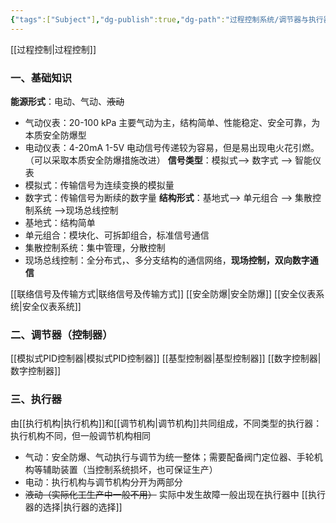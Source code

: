 ```yaml
---
{"tags":["Subject"],"dg-publish":true,"dg-path":"过程控制系统/调节器与执行器/调节器与执行器.md","dg-pinned":true,"permalink":"/过程控制系统/调节器与执行器/调节器与执行器/","pinned":true,"dgPassFrontmatter":true,"noteIcon":"","created":"2024-10-15T14:14:30.000+08:00","updated":"2025-03-03T10:18:14.000+08:00"}
---
```




[[过程控制\|过程控制]]
### 一、基础知识
**能源形式**：电动、气动、~~液动~~
- 气动仪表：20-100 kPa  主要气动为主，结构简单、性能稳定、安全可靠，为本质安全防爆型
- 电动仪表：4-20mA  1-5V  电动信号传递较为容易，但是易出现电火花引燃。（可以采取本质安全防爆措施改进）
**信号类型**：模拟式--> 数字式 --> 智能仪表
- 模拟式：传输信号为连续变换的模拟量
- 数字式：传输信号为断续的数字量
**结构形式**：基地式--> 单元组合  -->  集散控制系统 -->现场总线控制
- 基地式：结构简单
- 单元组合：模块化、可拆卸组合，标准信号通信
- 集散控制系统：集中管理，分散控制
- 现场总线控制：全分布式，、多分支结构的通信网络，**现场控制，双向数字通信**

[[联络信号及传输方式\|联络信号及传输方式]]
[[安全防爆\|安全防爆]]
[[安全仪表系统\|安全仪表系统]]

### 二、调节器（控制器）
[[模拟式PID控制器\|模拟式PID控制器]]
[[基型控制器\|基型控制器]]
[[数字控制器\|数字控制器]]

### 三、执行器
由[[执行机构\|执行机构]]和[[调节机构\|调节机构]]共同组成，不同类型的执行器：执行机构不同，但一般调节机构相同
- 气动：安全防爆、气动执行与调节为统一整体；需要配备阀门定位器、手轮机构等辅助装置（当控制系统损坏，也可保证生产）
- 电动：执行机构与调节机构分开为两部分
- ~~液动（实际化工生产中一般不用）~~
实际中发生故障一般出现在执行器中
[[执行器的选择\|执行器的选择]]



